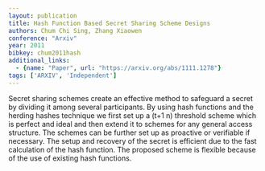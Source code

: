 ```yaml
---
layout: publication
title: Hash Function Based Secret Sharing Scheme Designs
authors: Chum Chi Sing, Zhang Xiaowen
conference: "Arxiv"
year: 2011
bibkey: chum2011hash
additional_links:
  - {name: "Paper", url: "https://arxiv.org/abs/1111.1278"}
tags: ['ARXIV', 'Independent']
---
```

Secret sharing schemes create an effective method to safeguard a secret by dividing it among several participants. By using hash functions and the herding hashes technique we first set up a (t+1 n) threshold scheme which is perfect and ideal and then extend it to schemes for any general access structure. The schemes can be further set up as proactive or verifiable if necessary. The setup and recovery of the secret is efficient due to the fast calculation of the hash function. The proposed scheme is flexible because of the use of existing hash functions.
